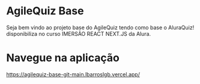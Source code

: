 # AgileQuiz Base

Seja bem vindo ao projeto base do AgileQuiz tendo como base o AluraQuiz! disponibiliza no curso IMERSÃO REACT NEXT.JS da Alura.

# Navegue na aplicação
https://agilequiz-base-git-main.lbarroslgb.vercel.app/
